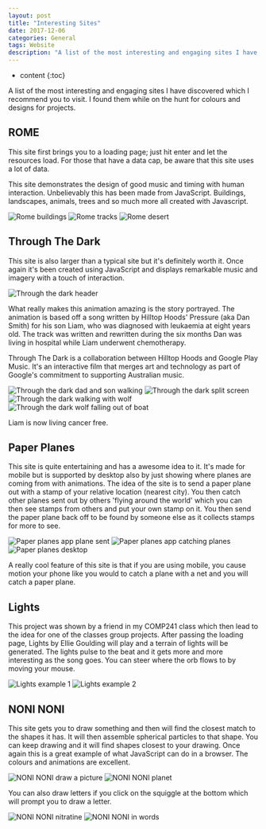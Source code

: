 ```yaml
---
layout: post
title: "Interesting Sites"
date: 2017-12-06
categories: General
tags: Website
description: "A list of the most interesting and engaging sites I have discovered which I recommend you to visit. I found them while on the hunt for colours and designs for projects."
---
```


* content
{:toc}

A list of the most interesting and engaging sites I have discovered which I recommend you to visit. I found them while on the hunt for colours and designs for projects.

## ROME
This site first brings you to a loading page; just hit enter and let the resources load. For those that have a data cap, be aware that this site uses a lot of data.

This site demonstrates the design of good music and timing with human interaction. Unbelievably this has been made from JavaScript. Buildings, landscapes, animals, trees and so much more all created with Javascript.

![Rome buildings](/images/interesting-sites/Rome1.jpg)
![Rome tracks](/images/interesting-sites/Rome2.jpg)
![Rome desert](/images/interesting-sites/Rome3.jpg)

<!-- more -->

## Through The Dark
This site is also larger than a typical site but it's definitely worth it. Once again it's been created using JavaScript and displays remarkable music and imagery with a touch of interaction.

![Through the dark header](/images/interesting-sites/throughthedark1.png)

What really makes this animation amazing is the story portrayed. The animation is based off a song written by Hilltop Hoods' Pressure (aka Dan Smith) for his son Liam, who was diagnosed with leukaemia at eight years old. The track was written and rewritten during the six months Dan was living in hospital while Liam underwent chemotherapy.

Through The Dark is a collaboration between Hilltop Hoods and Google Play Music. It's an interactive film that merges art and technology as part of Google's commitment to supporting Australian music.

![Through the dark dad and son walking](/images/interesting-sites/throughthedark2.png)
![Through the dark split screen](/images/interesting-sites/throughthedark3.png)
![Through the dark walking with wolf](/images/interesting-sites/throughthedark4.png)
![Through the dark wolf falling out of boat](/images/interesting-sites/throughthedark5.png)

Liam is now living cancer free.

## Paper Planes

This site is quite entertaining and has a awesome idea to it. It's made for mobile but is supported by desktop also by just showing where planes are coming from with animations. The idea of the site is to send a paper plane out with a stamp of your relative location (nearest city). You then catch other planes sent out by others 'flying around the world' which you can then see stamps from others and put your own stamp on it. You then send the paper plane back off to be found by someone else as it collects stamps for more to see.

![Paper planes app plane sent](/images/interesting-sites/paperplanes2.png)
![Paper planes app catching planes](/images/interesting-sites/paperplanes3.png)
![Paper planes desktop](/images/interesting-sites/paperplanes1.jpg)

A really cool feature of this site is that if you are using mobile, you cause motion your phone like you would to catch a plane with a net and you will catch a paper plane.

## Lights

This project was shown by a friend in my COMP241 class which then lead to the idea for one of the classes group projects. After passing the loading page, Lights by Ellie Goulding will play and a terrain of lights will be generated. The lights pulse to the beat and it gets more and more interesting as the song goes. You can steer where the orb flows to by moving your mouse.

![Lights example 1](/images/interesting-sites/lights1.jpg)
![Lights example 2](/images/interesting-sites/lights2.jpg)

## NONI NONI
This site gets you to draw something and then will find the closest match to the shapes it has. It will then assemble spherical particles to that shape. You can keep drawing and it will find shapes closest to your drawing. Once again this is a great example of what JavaScript can do in a browser. The colours and animations are excellent.

![NONI NONI draw a picture](/images/interesting-sites/noninoni3.jpg)
![NONI NONI planet](/images/interesting-sites/noninoni4.jpg)

You can also draw letters if you click on the squiggle at the bottom which will prompt you to draw a letter.

![NONI NONI nitratine](/images/interesting-sites/noninoni1.jpg)
![NONI NONI in words](/images/interesting-sites/noninoni2.jpg)
